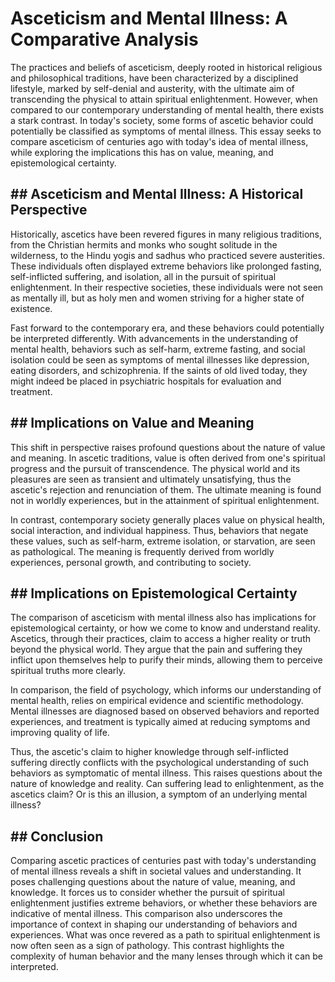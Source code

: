 # Asceticism and Mental Illness: A Comparative Analysis

The practices and beliefs of asceticism, deeply rooted in historical religious and philosophical traditions, have been characterized by a disciplined lifestyle, marked by self-denial and austerity, with the ultimate aim of transcending the physical to attain spiritual enlightenment. However, when compared to our contemporary understanding of mental health, there exists a stark contrast. In today's society, some forms of ascetic behavior could potentially be classified as symptoms of mental illness. This essay seeks to compare asceticism of centuries ago with today's idea of mental illness, while exploring the implications this has on value, meaning, and epistemological certainty.

## ## Asceticism and Mental Illness: A Historical Perspective

Historically, ascetics have been revered figures in many religious traditions, from the Christian hermits and monks who sought solitude in the wilderness, to the Hindu yogis and sadhus who practiced severe austerities. These individuals often displayed extreme behaviors like prolonged fasting, self-inflicted suffering, and isolation, all in the pursuit of spiritual enlightenment. In their respective societies, these individuals were not seen as mentally ill, but as holy men and women striving for a higher state of existence.

Fast forward to the contemporary era, and these behaviors could potentially be interpreted differently. With advancements in the understanding of mental health, behaviors such as self-harm, extreme fasting, and social isolation could be seen as symptoms of mental illnesses like depression, eating disorders, and schizophrenia. If the saints of old lived today, they might indeed be placed in psychiatric hospitals for evaluation and treatment.

## ## Implications on Value and Meaning

This shift in perspective raises profound questions about the nature of value and meaning. In ascetic traditions, value is often derived from one's spiritual progress and the pursuit of transcendence. The physical world and its pleasures are seen as transient and ultimately unsatisfying, thus the ascetic's rejection and renunciation of them. The ultimate meaning is found not in worldly experiences, but in the attainment of spiritual enlightenment.

In contrast, contemporary society generally places value on physical health, social interaction, and individual happiness. Thus, behaviors that negate these values, such as self-harm, extreme isolation, or starvation, are seen as pathological. The meaning is frequently derived from worldly experiences, personal growth, and contributing to society.

## ## Implications on Epistemological Certainty

The comparison of asceticism with mental illness also has implications for epistemological certainty, or how we come to know and understand reality. Ascetics, through their practices, claim to access a higher reality or truth beyond the physical world. They argue that the pain and suffering they inflict upon themselves help to purify their minds, allowing them to perceive spiritual truths more clearly.

In comparison, the field of psychology, which informs our understanding of mental health, relies on empirical evidence and scientific methodology. Mental illnesses are diagnosed based on observed behaviors and reported experiences, and treatment is typically aimed at reducing symptoms and improving quality of life.

Thus, the ascetic's claim to higher knowledge through self-inflicted suffering directly conflicts with the psychological understanding of such behaviors as symptomatic of mental illness. This raises questions about the nature of knowledge and reality. Can suffering lead to enlightenment, as the ascetics claim? Or is this an illusion, a symptom of an underlying mental illness?

## ## Conclusion

Comparing ascetic practices of centuries past with today's understanding of mental illness reveals a shift in societal values and understanding. It poses challenging questions about the nature of value, meaning, and knowledge. It forces us to consider whether the pursuit of spiritual enlightenment justifies extreme behaviors, or whether these behaviors are indicative of mental illness. This comparison also underscores the importance of context in shaping our understanding of behaviors and experiences. What was once revered as a path to spiritual enlightenment is now often seen as a sign of pathology. This contrast highlights the complexity of human behavior and the many lenses through which it can be interpreted.

